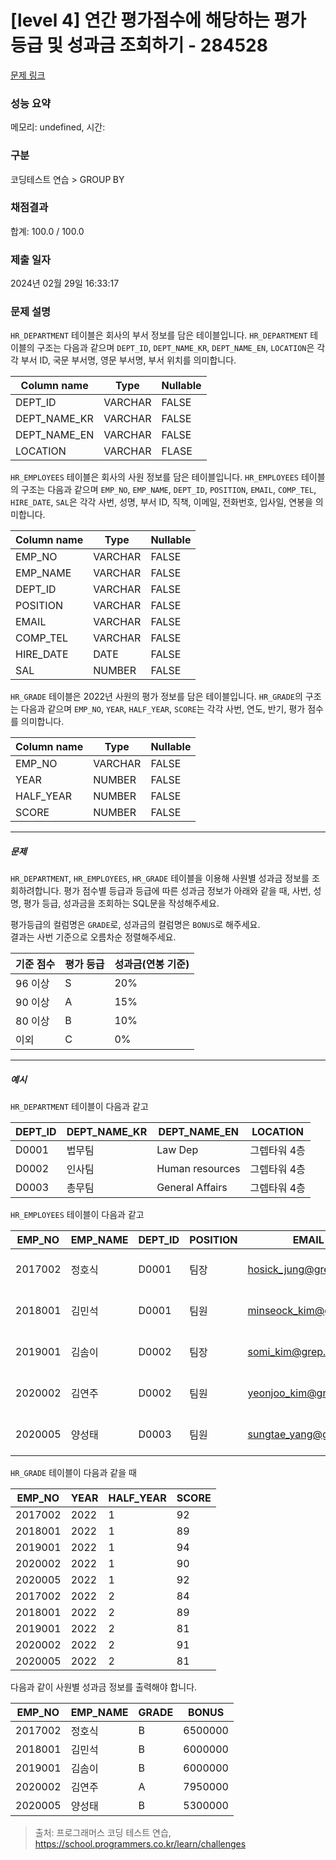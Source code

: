 # [level 4] 연간 평가점수에 해당하는 평가 등급 및 성과금 조회하기 - 284528 

[문제 링크](https://school.programmers.co.kr/learn/courses/30/lessons/284528) 

### 성능 요약

메모리: undefined, 시간: 

### 구분

코딩테스트 연습 > GROUP BY

### 채점결과

합계: 100.0 / 100.0

### 제출 일자

2024년 02월 29일 16:33:17

### 문제 설명

<p><code>HR_DEPARTMENT</code> 테이블은 회사의 부서 정보를 담은 테이블입니다. <code>HR_DEPARTMENT</code> 테이블의 구조는 다음과 같으며 <code>DEPT_ID</code>, <code>DEPT_NAME_KR</code>, <code>DEPT_NAME_EN</code>, <code>LOCATION</code>은 각각 부서 ID, 국문 부서명, 영문 부서명, 부서 위치를 의미합니다.</p>
<table class="table">
        <thead><tr>
<th>Column name</th>
<th>Type</th>
<th>Nullable</th>
</tr>
</thead>
        <tbody><tr>
<td>DEPT_ID</td>
<td>VARCHAR</td>
<td>FALSE</td>
</tr>
<tr>
<td>DEPT_NAME_KR</td>
<td>VARCHAR</td>
<td>FALSE</td>
</tr>
<tr>
<td>DEPT_NAME_EN</td>
<td>VARCHAR</td>
<td>FALSE</td>
</tr>
<tr>
<td>LOCATION</td>
<td>VARCHAR</td>
<td>FLASE</td>
</tr>
</tbody>
      </table>
<p><code>HR_EMPLOYEES</code> 테이블은 회사의 사원 정보를 담은 테이블입니다. <code>HR_EMPLOYEES</code> 테이블의 구조는 다음과 같으며 <code>EMP_NO</code>, <code>EMP_NAME</code>, <code>DEPT_ID</code>, <code>POSITION</code>, <code>EMAIL</code>, <code>COMP_TEL</code>, <code>HIRE_DATE</code>, <code>SAL</code>은 각각 사번, 성명, 부서 ID, 직책, 이메일, 전화번호, 입사일, 연봉을 의미합니다.</p>
<table class="table">
        <thead><tr>
<th>Column name</th>
<th>Type</th>
<th>Nullable</th>
</tr>
</thead>
        <tbody><tr>
<td>EMP_NO</td>
<td>VARCHAR</td>
<td>FALSE</td>
</tr>
<tr>
<td>EMP_NAME</td>
<td>VARCHAR</td>
<td>FALSE</td>
</tr>
<tr>
<td>DEPT_ID</td>
<td>VARCHAR</td>
<td>FALSE</td>
</tr>
<tr>
<td>POSITION</td>
<td>VARCHAR</td>
<td>FALSE</td>
</tr>
<tr>
<td>EMAIL</td>
<td>VARCHAR</td>
<td>FALSE</td>
</tr>
<tr>
<td>COMP_TEL</td>
<td>VARCHAR</td>
<td>FALSE</td>
</tr>
<tr>
<td>HIRE_DATE</td>
<td>DATE</td>
<td>FALSE</td>
</tr>
<tr>
<td>SAL</td>
<td>NUMBER</td>
<td>FALSE</td>
</tr>
</tbody>
      </table>
<p><code>HR_GRADE</code> 테이블은 2022년 사원의 평가 정보를 담은 테이블입니다. <code>HR_GRADE</code>의 구조는 다음과 같으며 <code>EMP_NO</code>, <code>YEAR</code>, <code>HALF_YEAR</code>, <code>SCORE</code>는 각각 사번, 연도, 반기, 평가 점수를 의미합니다.</p>
<table class="table">
        <thead><tr>
<th>Column name</th>
<th>Type</th>
<th>Nullable</th>
</tr>
</thead>
        <tbody><tr>
<td>EMP_NO</td>
<td>VARCHAR</td>
<td>FALSE</td>
</tr>
<tr>
<td>YEAR</td>
<td>NUMBER</td>
<td>FALSE</td>
</tr>
<tr>
<td>HALF_YEAR</td>
<td>NUMBER</td>
<td>FALSE</td>
</tr>
<tr>
<td>SCORE</td>
<td>NUMBER</td>
<td>FALSE</td>
</tr>
</tbody>
      </table>
<hr>

<h5>문제</h5>

<p><code>HR_DEPARTMENT</code>, <code>HR_EMPLOYEES</code>, <code>HR_GRADE</code> 테이블을 이용해 사원별 성과금 정보를 조회하려합니다. 평가 점수별 등급과 등급에 따른 성과금 정보가 아래와 같을 때, 사번, 성명, 평가 등급, 성과금을 조회하는 SQL문을 작성해주세요.</p>

<p>평가등급의 컬럼명은 <code>GRADE</code>로, 성과금의 컬럼명은 <code>BONUS</code>로 해주세요.<br>
결과는 사번 기준으로 오름차순 정렬해주세요.</p>
<table class="table">
        <thead><tr>
<th>기준 점수</th>
<th>평가 등급</th>
<th>성과금(연봉 기준)</th>
</tr>
</thead>
        <tbody><tr>
<td>96 이상</td>
<td>S</td>
<td>20%</td>
</tr>
<tr>
<td>90 이상</td>
<td>A</td>
<td>15%</td>
</tr>
<tr>
<td>80 이상</td>
<td>B</td>
<td>10%</td>
</tr>
<tr>
<td>이외</td>
<td>C</td>
<td>0%</td>
</tr>
</tbody>
      </table>
<hr>

<h5>예시</h5>

<p><code>HR_DEPARTMENT</code> 테이블이 다음과 같고</p>
<table class="table">
        <thead><tr>
<th>DEPT_ID</th>
<th>DEPT_NAME_KR</th>
<th>DEPT_NAME_EN</th>
<th>LOCATION</th>
</tr>
</thead>
        <tbody><tr>
<td>D0001</td>
<td>법무팀</td>
<td>Law Dep</td>
<td>그렙타워 4층</td>
</tr>
<tr>
<td>D0002</td>
<td>인사팀</td>
<td>Human resources</td>
<td>그렙타워 4층</td>
</tr>
<tr>
<td>D0003</td>
<td>총무팀</td>
<td>General Affairs</td>
<td>그렙타워 4층</td>
</tr>
</tbody>
      </table>
<p><code>HR_EMPLOYEES</code> 테이블이 다음과 같고</p>
<table class="table">
        <thead><tr>
<th>EMP_NO</th>
<th>EMP_NAME</th>
<th>DEPT_ID</th>
<th>POSITION</th>
<th>EMAIL</th>
<th>COMP_TEL</th>
<th>HIRE_DATE</th>
<th>SAL</th>
</tr>
</thead>
        <tbody><tr>
<td>2017002</td>
<td>정호식</td>
<td>D0001</td>
<td>팀장</td>
<td><a href="mailto:hosick_jung@grep.com" target="_blank" rel="noopener">hosick_jung@grep.com</a></td>
<td>031-8000-1101</td>
<td>2017-03-01</td>
<td>65000000</td>
</tr>
<tr>
<td>2018001</td>
<td>김민석</td>
<td>D0001</td>
<td>팀원</td>
<td><a href="mailto:minseock_kim@grep.com" target="_blank" rel="noopener">minseock_kim@grep.com</a></td>
<td>031-8000-1102</td>
<td>2018-03-01</td>
<td>60000000</td>
</tr>
<tr>
<td>2019001</td>
<td>김솜이</td>
<td>D0002</td>
<td>팀장</td>
<td><a href="mailto:somi_kim@grep.com" target="_blank" rel="noopener">somi_kim@grep.com</a></td>
<td>031-8000-1106</td>
<td>2019-03-01</td>
<td>60000000</td>
</tr>
<tr>
<td>2020002</td>
<td>김연주</td>
<td>D0002</td>
<td>팀원</td>
<td><a href="mailto:yeonjoo_kim@grep.com" target="_blank" rel="noopener">yeonjoo_kim@grep.com</a></td>
<td>031-8000-1107</td>
<td>2020-03-01</td>
<td>53000000</td>
</tr>
<tr>
<td>2020005</td>
<td>양성태</td>
<td>D0003</td>
<td>팀원</td>
<td><a href="mailto:sungtae_yang@grep.com" target="_blank" rel="noopener">sungtae_yang@grep.com</a></td>
<td>031-8000-1112</td>
<td>2020-03-01</td>
<td>53000000</td>
</tr>
</tbody>
      </table>
<p><code>HR_GRADE</code> 테이블이 다음과 같을 때</p>
<table class="table">
        <thead><tr>
<th>EMP_NO</th>
<th>YEAR</th>
<th>HALF_YEAR</th>
<th>SCORE</th>
</tr>
</thead>
        <tbody><tr>
<td>2017002</td>
<td>2022</td>
<td>1</td>
<td>92</td>
</tr>
<tr>
<td>2018001</td>
<td>2022</td>
<td>1</td>
<td>89</td>
</tr>
<tr>
<td>2019001</td>
<td>2022</td>
<td>1</td>
<td>94</td>
</tr>
<tr>
<td>2020002</td>
<td>2022</td>
<td>1</td>
<td>90</td>
</tr>
<tr>
<td>2020005</td>
<td>2022</td>
<td>1</td>
<td>92</td>
</tr>
<tr>
<td>2017002</td>
<td>2022</td>
<td>2</td>
<td>84</td>
</tr>
<tr>
<td>2018001</td>
<td>2022</td>
<td>2</td>
<td>89</td>
</tr>
<tr>
<td>2019001</td>
<td>2022</td>
<td>2</td>
<td>81</td>
</tr>
<tr>
<td>2020002</td>
<td>2022</td>
<td>2</td>
<td>91</td>
</tr>
<tr>
<td>2020005</td>
<td>2022</td>
<td>2</td>
<td>81</td>
</tr>
</tbody>
      </table>
<p>다음과 같이 사원별 성과금 정보를 출력해야 합니다.</p>
<table class="table">
        <thead><tr>
<th>EMP_NO</th>
<th>EMP_NAME</th>
<th>GRADE</th>
<th>BONUS</th>
</tr>
</thead>
        <tbody><tr>
<td>2017002</td>
<td>정호식</td>
<td>B</td>
<td>6500000</td>
</tr>
<tr>
<td>2018001</td>
<td>김민석</td>
<td>B</td>
<td>6000000</td>
</tr>
<tr>
<td>2019001</td>
<td>김솜이</td>
<td>B</td>
<td>6000000</td>
</tr>
<tr>
<td>2020002</td>
<td>김연주</td>
<td>A</td>
<td>7950000</td>
</tr>
<tr>
<td>2020005</td>
<td>양성태</td>
<td>B</td>
<td>5300000</td>
</tr>
</tbody>
      </table>

> 출처: 프로그래머스 코딩 테스트 연습, https://school.programmers.co.kr/learn/challenges